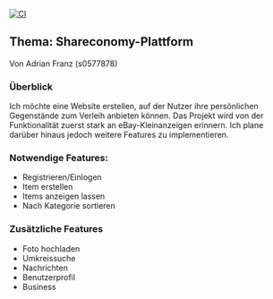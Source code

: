 [![CI](https://github.com/sewism/Shareconomy/actions/workflows/tests.yml/badge.svg)](https://github.com/sewism/Shareconomy/actions/workflows/tests.yml)
## Thema: Shareconomy-Plattform
Von Adrian Franz (s0577878)

### Überblick
Ich möchte eine Website erstellen, auf der Nutzer ihre persönlichen
Gegenstände zum Verleih anbieten können.
Das Projekt wird von der Funktionalität zuerst stark an eBay-Kleinanzeigen
erinnern. Ich plane darüber hinaus jedoch weitere Features zu implementieren.

### Notwendige Features:

-  Registrieren/Einlogen
-  Item erstellen
-  Items anzeigen lassen
-  Nach Kategorie sortieren



### Zusätzliche Features

- Foto hochladen
- Umkreissuche
- Nachrichten
- Benutzerprofil
- Business


